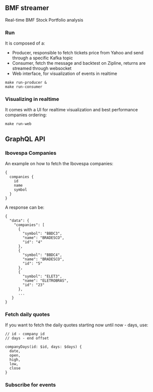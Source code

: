 ## BMF streamer

Real-time BMF Stock Portfolio analysis

### Run

It is composed of a:

* Producer, responsible to fetch tickets price from Yahoo and send through a specific Kafka topic
* Consumer, fetch the message and backtest on Zipline, returns are streamed through websocket
* Web interface, for visualization of events in realtime

```
make run-producer &
make run-consumer
```

### Visualizing in realtime

It comes with a UI for realtime visualization and best performance companies ordering:

```
make run-web
```

## GraphQL API

### Ibovespa Companies

An example on how to fetch the Ibovespa companies:

```
{
  companies {
    id
    name
    symbol
  }
}
```

A response can be:

```
{
  "data": {
    "companies": [
      {
        "symbol": "BBDC3",
        "name": "BRADESCO",
        "id": "4"
      },
      {
        "symbol": "BBDC4",
        "name": "BRADESCO",
        "id": "5"
      },
      {
        "symbol": "ELET3",
        "name": "ELETROBRAS",
        "id": "23"
      },
      ...
   }
}
```

### Fetch daily quotes

If you want to fetch the daily quotes starting now until now - days, use:

```
// id - company id
// days - end offset

companyDays(id: $id, days: $days) {
  date,
  open,
  high,
  low,
  close
}
```

### Subscribe for events
